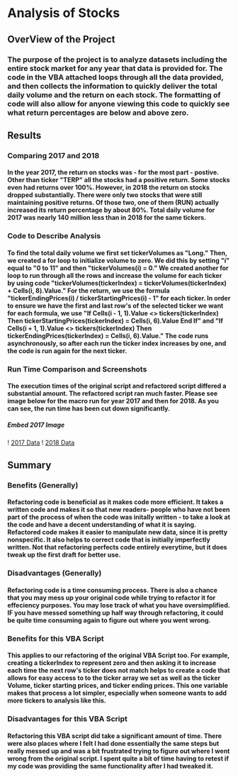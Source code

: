 # Analysis of Stocks
## OverView of the Project
### The purpose of the project is to analyze datasets including the entire stock market for any year that data is provided for. The code in the VBA attached loops through all the data provided, and then collects the information to quickly deliver the total daily volume and the return on each stock. The formatting of code will also allow for anyone viewing this code to quickly see what return percentages are below and above zero. 
## Results
### Comparing 2017 and 2018
#### In the year 2017, the return on stocks was - for the most part - postive. Other than ticker "TERP" all the stocks had a positive return. Some stocks even had returns over 100%. However, in 2018 the return on stocks dropped substantially. There were only two stocks that were still maintaining positive returns. Of those two, one of them (RUN) actually increased its return percentage by about 80%. Total daily volume for 2017 was nearly 140 million less than in 2018 for the same tickers. 
### Code to Describe Analysis
#### To find the total daily volume we first set tickerVolumes as "Long." Then, we created a for loop to initialize volume to zero. We did this by setting "i" equal to "0 to 11" and then "tickerVolumes(i) = 0." We created another for loop to run through all the rows and increase the volume for each ticker by using code   "tickerVolumes(tickerIndex) = tickerVolumes(tickerIndex) + Cells(i, 8).Value." For the return, we use the formula "tickerEndingPrices(i) / tickerStartingPrices(i) - 1" for each ticker. In order to ensure we have the first and last row's of the selected ticker we want for each formula, we use "If Cells(i - 1, 1).Value <> tickers(tickerIndex) Then tickerStartingPrices(tickerIndex) = Cells(i, 6).Value End If" and  "If Cells(i + 1, 1).Value <> tickers(tickerIndex) Then tickerEndingPrices(tickerIndex) = Cells(i, 6).Value." The code runs asynchronously, so after each run the ticker index increases by one, and the code is run again for the next ticker.  
### Run Time Comparison and Screenshots
#### The execution times of the original script and refactored script differed a substantial amount. The refactored script ran much faster. Please see image below for the macro run for year 2017 and then for 2018. As you can see, the run time has been cut down significantly. 
##### Embed 2017 Image
! [2017 Data](Resources/VBA_Challenge_2017.png)
! [2018 Data](Resources/VBA_Challenge_2018.png)
## Summary
### Benefits (Generally)
#### Refactoring code is beneficial as it makes code more efficient. It takes a written code and makes it so that new readers- people who have not been part of the process of when the code was initally written - to take a look at the code and have a decent understanding of what it is saying. Refactored code makes it easier to manipulate new data, since it is pretty nonspecific. It also helps to correct code that is initially imperfectly written. Not that refactoring perfects code entirely everytime, but it does tweak up the first draft for better use.
### Disadvantages (Generally) 
#### Refactoring code is a time consuming process. There is also a chance that you may mess up your original code while trying to refactor it for effeciency purposes. You may lose track of what you have oversimplified. IF you have messed something up half way through refactoring, it could be quite time consuming again to figure out where you went wrong. 
### Benefits for this VBA Script
#### This applies to our refactoring of the original VBA Script too. For example, creating a tickerIndex to represent zero and then asking it to increase each time the next row's ticker does not match helps to create a code that allows for easy access to to the ticker array we set as well as the ticker Volume, ticker starting prices, and ticker ending prices. This one variable makes that process a lot simpler, especially when someone wants to add more tickers to analysis like this.
### Disadvantages for this VBA Script
#### Refactoring this VBA script did take a significant amount of time. There were also places where I felt I had done essentially the same steps but really messed up and was a bit frustrated trying to figure out where I went wrong from the original script. I spent quite a bit of time having to retest if my code was providing the same functionality after I had tweaked it. 
